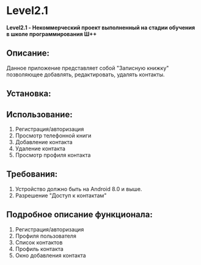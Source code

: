 # **Level2.1**
**Level2.1 - Некоммерческий проект выполненный на стадии обучения в школе программирования Ш++**
## **Описание**:
Данное приложение представляет собой "Записную книжку" позволяющее добавлять, редактировать, удалять контакты. 

## **Установка:**

## **Использование:**
1. Регистрация/авторизация
2. Просмотр телефонной книги
3. Добавление контакта
4. Удаление контакта
5. Просмотр профиля контакта
    
## **Требования:**
1. Устройство должно быть на Android 8.0 и выше.
2. Разрешение "Доступ к контактам"
   
## **Подробное описание функционала:**
1. Регистрация/авторизация
2. Профиля пользователя
3. Список контактов
4. Профиль контакта
5. Окно добавления контакта
